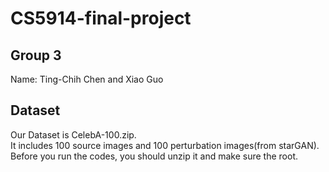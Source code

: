 # CS5914-final-project

## Group 3  
Name: Ting-Chih Chen and Xiao Guo  

## Dataset  
Our Dataset is CelebA-100.zip.  
It includes 100 source images and 100 perturbation images(from starGAN).  
Before you run the codes, you should unzip it and make sure the root.  
